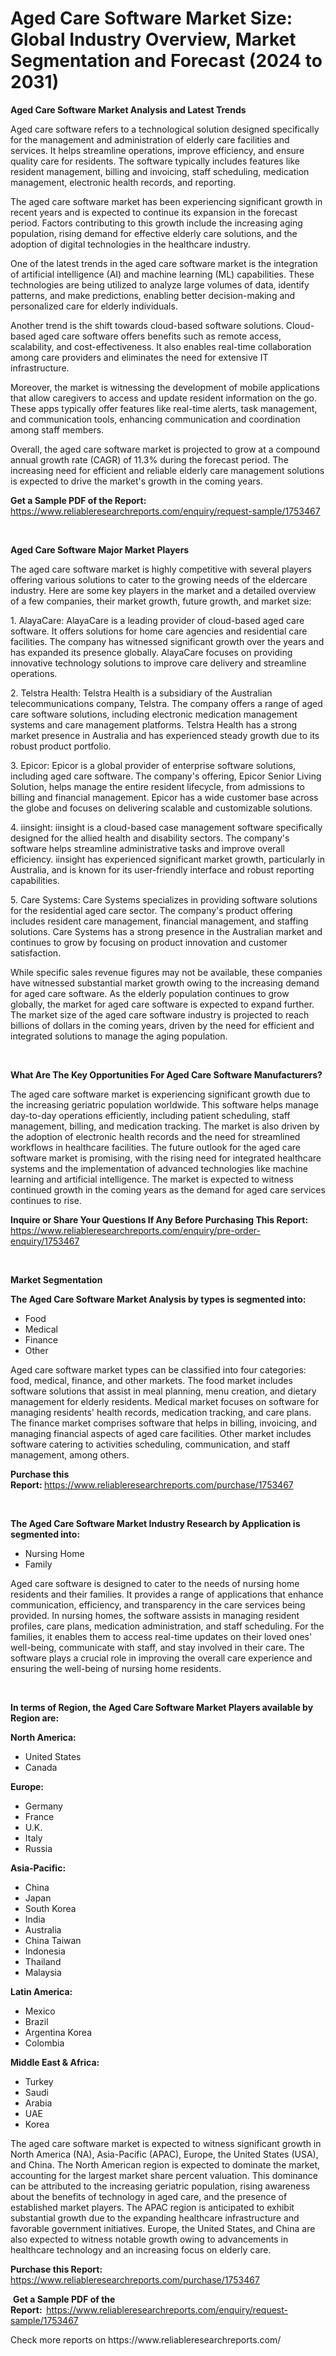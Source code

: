 <p><h1>Aged Care Software Market Size: Global Industry Overview, Market Segmentation and Forecast (2024 to 2031)</h1></p><p><strong>Aged Care Software Market Analysis and Latest Trends</strong></p>
<p><p>Aged care software refers to a technological solution designed specifically for the management and administration of elderly care facilities and services. It helps streamline operations, improve efficiency, and ensure quality care for residents. The software typically includes features like resident management, billing and invoicing, staff scheduling, medication management, electronic health records, and reporting.</p><p>The aged care software market has been experiencing significant growth in recent years and is expected to continue its expansion in the forecast period. Factors contributing to this growth include the increasing aging population, rising demand for effective elderly care solutions, and the adoption of digital technologies in the healthcare industry.</p><p>One of the latest trends in the aged care software market is the integration of artificial intelligence (AI) and machine learning (ML) capabilities. These technologies are being utilized to analyze large volumes of data, identify patterns, and make predictions, enabling better decision-making and personalized care for elderly individuals.</p><p>Another trend is the shift towards cloud-based software solutions. Cloud-based aged care software offers benefits such as remote access, scalability, and cost-effectiveness. It also enables real-time collaboration among care providers and eliminates the need for extensive IT infrastructure.</p><p>Moreover, the market is witnessing the development of mobile applications that allow caregivers to access and update resident information on the go. These apps typically offer features like real-time alerts, task management, and communication tools, enhancing communication and coordination among staff members.</p><p>Overall, the aged care software market is projected to grow at a compound annual growth rate (CAGR) of 11.3% during the forecast period. The increasing need for efficient and reliable elderly care management solutions is expected to drive the market's growth in the coming years.</p></p>
<p><strong>Get a Sample PDF of the Report:&nbsp;</strong> <a href="https://www.reliableresearchreports.com/enquiry/request-sample/1753467">https://www.reliableresearchreports.com/enquiry/request-sample/1753467</a></p>
<p>&nbsp;</p>
<p><strong>Aged Care Software Major Market Players</strong></p>
<p><p>The aged care software market is highly competitive with several players offering various solutions to cater to the growing needs of the eldercare industry. Here are some key players in the market and a detailed overview of a few companies, their market growth, future growth, and market size:</p><p>1. AlayaCare: AlayaCare is a leading provider of cloud-based aged care software. It offers solutions for home care agencies and residential care facilities. The company has witnessed significant growth over the years and has expanded its presence globally. AlayaCare focuses on providing innovative technology solutions to improve care delivery and streamline operations.</p><p>2. Telstra Health: Telstra Health is a subsidiary of the Australian telecommunications company, Telstra. The company offers a range of aged care software solutions, including electronic medication management systems and care management platforms. Telstra Health has a strong market presence in Australia and has experienced steady growth due to its robust product portfolio.</p><p>3. Epicor: Epicor is a global provider of enterprise software solutions, including aged care software. The company's offering, Epicor Senior Living Solution, helps manage the entire resident lifecycle, from admissions to billing and financial management. Epicor has a wide customer base across the globe and focuses on delivering scalable and customizable solutions.</p><p>4. iinsight: iinsight is a cloud-based case management software specifically designed for the allied health and disability sectors. The company's software helps streamline administrative tasks and improve overall efficiency. iinsight has experienced significant market growth, particularly in Australia, and is known for its user-friendly interface and robust reporting capabilities.</p><p>5. Care Systems: Care Systems specializes in providing software solutions for the residential aged care sector. The company's product offering includes resident care management, financial management, and staffing solutions. Care Systems has a strong presence in the Australian market and continues to grow by focusing on product innovation and customer satisfaction.</p><p>While specific sales revenue figures may not be available, these companies have witnessed substantial market growth owing to the increasing demand for aged care software. As the elderly population continues to grow globally, the market for aged care software is expected to expand further. The market size of the aged care software industry is projected to reach billions of dollars in the coming years, driven by the need for efficient and integrated solutions to manage the aging population.</p></p>
<p>&nbsp;</p>
<p><strong>What Are The Key Opportunities For Aged Care Software Manufacturers?</strong></p>
<p><p>The aged care software market is experiencing significant growth due to the increasing geriatric population worldwide. This software helps manage day-to-day operations efficiently, including patient scheduling, staff management, billing, and medication tracking. The market is also driven by the adoption of electronic health records and the need for streamlined workflows in healthcare facilities. The future outlook for the aged care software market is promising, with the rising need for integrated healthcare systems and the implementation of advanced technologies like machine learning and artificial intelligence. The market is expected to witness continued growth in the coming years as the demand for aged care services continues to rise.</p></p>
<p><strong>Inquire or Share Your Questions If Any Before Purchasing This Report:</strong> <a href="https://www.reliableresearchreports.com/enquiry/pre-order-enquiry/1753467">https://www.reliableresearchreports.com/enquiry/pre-order-enquiry/1753467</a></p>
<p>&nbsp;</p>
<p><strong>Market Segmentation</strong></p>
<p><strong>The Aged Care Software Market Analysis by types is segmented into:</strong></p>
<p><ul><li>Food</li><li>Medical</li><li>Finance</li><li>Other</li></ul></p>
<p><p>Aged care software market types can be classified into four categories: food, medical, finance, and other markets. The food market includes software solutions that assist in meal planning, menu creation, and dietary management for elderly residents. Medical market focuses on software for managing residents' health records, medication tracking, and care plans. The finance market comprises software that helps in billing, invoicing, and managing financial aspects of aged care facilities. Other market includes software catering to activities scheduling, communication, and staff management, among others.</p></p>
<p><strong>Purchase this Report:&nbsp;</strong><a href="https://www.reliableresearchreports.com/purchase/1753467">https://www.reliableresearchreports.com/purchase/1753467</a></p>
<p>&nbsp;</p>
<p><strong>The Aged Care Software Market Industry Research by Application is segmented into:</strong></p>
<p><ul><li>Nursing Home</li><li>Family</li></ul></p>
<p><p>Aged care software is designed to cater to the needs of nursing home residents and their families. It provides a range of applications that enhance communication, efficiency, and transparency in the care services being provided. In nursing homes, the software assists in managing resident profiles, care plans, medication administration, and staff scheduling. For the families, it enables them to access real-time updates on their loved ones' well-being, communicate with staff, and stay involved in their care. The software plays a crucial role in improving the overall care experience and ensuring the well-being of nursing home residents.</p></p>
<p>&nbsp;</p>
<p><strong>In terms of Region, the Aged Care Software Market Players available by Region are:</strong></p>
<p>
    <p> <strong> North America: </strong>
        <ul>
            <li>United States</li>
            <li>Canada</li>
        </ul>
        </p> 
    <p> <strong> Europe: </strong>
        <ul>
            <li>Germany</li>
            <li>France</li>
            <li>U.K.</li>
            <li>Italy</li>
            <li>Russia</li>
        </ul>
        </p> 
    <p> <strong> Asia-Pacific: </strong>
        <ul>
            <li>China</li>
            <li>Japan</li>
            <li>South Korea</li>
            <li>India</li>
            <li>Australia</li>
            <li>China Taiwan</li>
            <li>Indonesia</li>
            <li>Thailand</li>
            <li>Malaysia</li>
        </ul>
        </p> 
    <p> <strong> Latin America: </strong>
        <ul>
            <li>Mexico</li>
            <li>Brazil</li>
            <li>Argentina Korea</li>
            <li>Colombia</li>
        </ul>
        </p> 
    <p> <strong> Middle East & Africa: </strong>
        <ul>
            <li>Turkey</li>
            <li>Saudi</li>
            <li>Arabia</li>
            <li>UAE</li>
            <li>Korea</li>
        </ul>
    </p>
    </p>
<p><p>The aged care software market is expected to witness significant growth in North America (NA), Asia-Pacific (APAC), Europe, the United States (USA), and China. The North American region is expected to dominate the market, accounting for the largest market share percent valuation. This dominance can be attributed to the increasing geriatric population, rising awareness about the benefits of technology in aged care, and the presence of established market players. The APAC region is anticipated to exhibit substantial growth due to the expanding healthcare infrastructure and favorable government initiatives. Europe, the United States, and China are also expected to witness notable growth owing to advancements in healthcare technology and an increasing focus on elderly care.</p></p>
<p><strong>Purchase this Report: </strong><a href="https://www.reliableresearchreports.com/purchase/1753467">https://www.reliableresearchreports.com/purchase/1753467</a></p>
<p>&nbsp;<strong>Get a Sample PDF of the Report:&nbsp;&nbsp;</strong><a href="https://www.reliableresearchreports.com/enquiry/request-sample/1753467">https://www.reliableresearchreports.com/enquiry/request-sample/1753467</a></p>
<p><strong></strong></p>
<p>Check more reports on https://www.reliableresearchreports.com/</p>